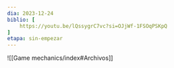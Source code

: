 ```yaml
---
dia: 2023-12-24
biblio: [
	https://youtu.be/lQssygrC7vc?si=OJjWf-1FSOqPSKpQ
]
etapa: sin-empezar
---
```





![[Game mechanics/index#Archivos]]